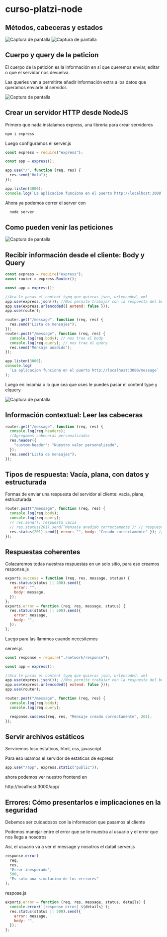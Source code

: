 # curso-platzi-node

## Métodos, cabeceras y estados

![Captura de pantalla](./.readme-static/metodos.png)
![Captura de pantalla](./.readme-static/cabeceras-estados.png)

## Cuerpo y query de la peticion

El cuerpo de la petición es la información en sí que queremos enviar, editar o que el servidor nos devuelva.

Las queries van a permitirte añadir información extra a los datos que queramos enviarle al servidor.

![Captura de pantalla](./.readme-static/query.png)

## Crear un servidor HTTP desde NodeJS

Primero que nada instalamos express, una libreria para crear servidores

```js
npm i express
```

Luego configuramos el server.js

```js
const express = require("express");

const app = express();

app.use("/", function (req, res) {
  res.send("Hola");
});

app.listen(3000);
console.log(`La aplicacion funciona en el puerto http://localhost:3000`);
```

Ahora ya podemos correr el server con

```js
  node server
```

## Como pueden venir las peticiones

![Captura de pantalla](./.readme-static/peticiones.png)

## Recibir información desde el cliente: Body y Query

```js
const express = require("express");
const router = express.Router();

const app = express();

//Aca le pasas el content typq que quieras json, urlencoded, xml
app.use(express.json()); //Nos permite trabajar con la respuesta del body (obligatorio)
app.use(express.urlencoded({ extend: false }));
app.use(router);

router.get("/message", function (req, res) {
  res.send("Lista de mensajes");
});
router.post("/message", function (req, res) {
  console.log(req.body); // nos trae el body
  console.log(req.query); // nos trae el query
  res.send("Mensaje anadido");
});

app.listen(3000);
console.log(
  `La aplicacion funciona en el puerto http://localhost:3000/message`
);
```

Luego en insomia o lo que sea que uses le puedes pasar el content type y elquery

![Captura de pantalla](./.readme-static/insomia.png)

## Información contextual: Leer las cabeceras

```js
router.get("/message", function (req, res) {
  console.log(req.headers);
  //Agregamos cabeceras personalizadas
  res.header({
    "custom-header": "Nuestro valor personalizado",
  });
  res.send("Lista de mensajes");
});
```

## Tipos de respuesta: Vacía, plana, con datos y estructurada

Formas de enviar una respuesta del servidor al cliente: vacia, plana, estructurada.

```js
router.post("/message", function (req, res) {
  console.log(req.body);
  console.log(req.query);
  // res.send(); respuesta vacia
  // res.status(201).send(`Mensaje anadido correctamente`); // respuesta plana
  res.status(201).send({ error: "", body: "Creado correctamente" }); //respuesta estructurada
});
```

## Respuestas coherentes

Colacaremos todas nuestras respuestas en un solo sitio, para eso creamos response.js

```js
exports.success = function (req, res, message, status) {
  res.status(status || 200).send({
    error: "",
    body: message,
  });
};
exports.error = function (req, res, message, status) {
  res.status(status || 500).send({
    error: message,
    body: "",
  });
};
```

Luego para las llammos cuando necesitemos

server.js

```js
const response = require("./network/response");

const app = express();

//Aca le pasas el content typq que quieras json, urlencoded, xml
app.use(express.json()); //Nos permite trabajar con la respuesta del body (obligatorio)
app.use(express.urlencoded({ extend: false }));
app.use(router);

router.post("/message", function (req, res) {
  console.log(req.body);
  console.log(req.query);

  response.success(req, res, "Mensaje creado correctamente", 201);
});
```

## Servir archivos estáticos

Serviremos loso estaticos, html, css, javascript

Para eso usamos el servidor de estaticos de express

```js
app.use("/app", express.static("public"));
```

ahora podemos ver nuestro frontend en

http://localhost:3000/app/

## Errores: Cómo presentarlos e implicaciones en la seguridad

Debemos ser cuidadosos con la informacion que pasamos al cliente

Podemos manejar entre el error que se le muestra al usuario y el error que nos llega a nosotros

Asi, el usuario va a ver el message y nosotros el datail
server.js

```js
response.error(
  req,
  res,
  "Error inesperado",
  500,
  "Es solo una simulacion de los errrores"
);
```

respose.js

```js
exports.error = function (req, res, message, status, details) {
  console.error(`[response error] ${details}`);
  res.status(status || 500).send({
    error: message,
    body: "",
  });
};
```
